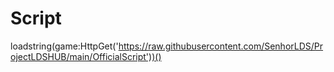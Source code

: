 # Script
loadstring(game:HttpGet('https://raw.githubusercontent.com/SenhorLDS/ProjectLDSHUB/main/OfficialScript'))()
